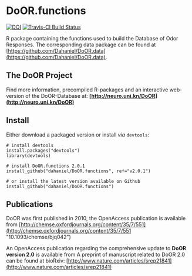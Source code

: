 DoOR.functions
==============
[![DOI](https://zenodo.org/badge/doi/10.5281/zenodo.375617.svg)](http://dx.doi.org/10.5281/zenodo.375617)
[![Travis-CI Build Status](https://travis-ci.org/Dahaniel/DoOR.functions.svg?branch=master)](https://travis-ci.org/Dahaniel/DoOR.functions)

R package containing the functions used to build the Database of Odor Responses. The corresponding data package can be found at [https://github.com/Dahaniel/DoOR.data](https://github.com/Dahaniel/DoOR.data).

## The DoOR Project
Find more information, precompiled R-packages and an interactive web-version of the DoOR-Database at: **[http://neuro.uni.kn/DoOR](http://neuro.uni.kn/DoOR)**

## Install
Either download a packaged version or install _via_ `devtools`:
```{r}
# install devtools
install.packages("devtools")
library(devtools)

# install DoOR.functions 2.0.1
install_github("dahaniel/DoOR.functions", ref="v2.0.1")

# or install the latest version available on Github
install_github("dahaniel/DoOR.functions")
```

## Publications
DoOR was first published in 2010, the OpenAccess publication is available from
[http://chemse.oxfordjournals.org/content/35/7/551](http://chemse.oxfordjournals.org/content/35/7/551 "10.1093/chemse/bjq042")

An OpenAccess publication regarding the comprehensive update to **DoOR version 2.0** is available from
A preprint of manuscript related to DoOR 2.0 can be found at bioRxiv: [http://www.nature.com/articles/srep21841](http://www.nature.com/articles/srep21841)

